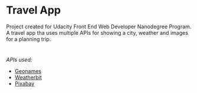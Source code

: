 # Travel App
Project created for Udacity Front End Web Developer Nanodegree Program. A travel app tha uses multiple APIs for showing a city, weather and images for a planning trip.

#
*APIs used:*
* [Geonames](http://www.geonames.org/export/web-services.html)
* [Weatherbit](https://www.weatherbit.io/)
* [Pixabay](https://pixabay.com/api/docs/)
